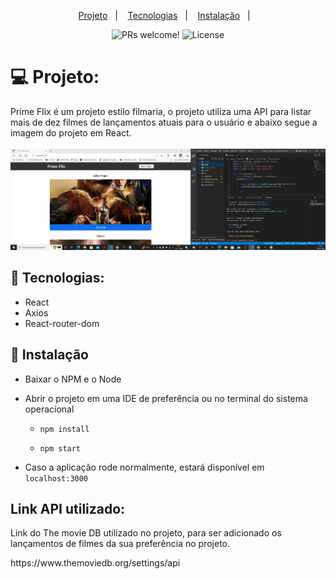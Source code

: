 <p align="center">
  <a href="#-projeto">Projeto</a>&nbsp;&nbsp;&nbsp;|&nbsp;&nbsp;&nbsp;
  <a href="#-tecnologias">Tecnologias</a>&nbsp;&nbsp;&nbsp;|&nbsp;&nbsp;&nbsp;
  <a href="#-instalação">Instalação</a>&nbsp;&nbsp;&nbsp;|&nbsp;&nbsp;&nbsp;
</p>

<p align="center">
 <img src="https://img.shields.io/static/v1?label=PRs&message=welcome&color=49AA26&labelColor=000000" alt="PRs welcome!" />

  <img alt="License" src="https://img.shields.io/static/v1?label=license&message=MIT&color=49AA26&labelColor=000000">
</p>

# 💻 Projeto:

Prime Flix é um projeto estilo filmaria, o projeto utiliza uma API para listar mais de dez filmes de lançamentos atuais para o usuário e abaixo segue a imagem do projeto em React.
<br/><br/>
<img src="src/assets/img.jpg" />

## 🚀 Tecnologias:
* React
* Axios
* React-router-dom


## 🔖 Instalação

* Baixar o NPM e o Node

* Abrir o projeto em uma IDE de preferência ou no terminal do sistema operacional

  * `npm install`

  * `npm start`

  
* Caso a aplicação rode normalmente, estará disponível em `localhost:3000`

## Link API utilizado:
<p>Link do The movie DB utilizado no projeto, para ser adicionado os lançamentos de filmes da sua preferência no projeto.</p>
https://www.themoviedb.org/settings/api


